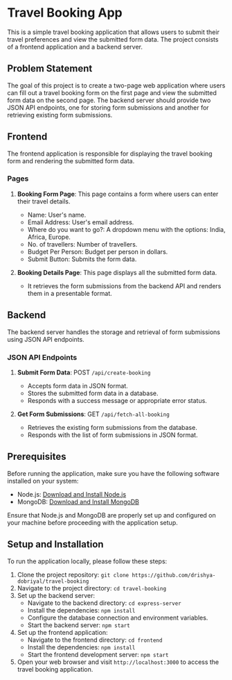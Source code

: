 # Travel Booking App

This is a simple travel booking application that allows users to submit their travel preferences and view the submitted form data. The project consists of a frontend application and a backend server.

## Problem Statement

The goal of this project is to create a two-page web application where users can fill out a travel booking form on the first page and view the submitted form data on the second page. The backend server should provide two JSON API endpoints, one for storing form submissions and another for retrieving existing form submissions.

## Frontend

The frontend application is responsible for displaying the travel booking form and rendering the submitted form data.

### Pages

1. **Booking Form Page**: This page contains a form where users can enter their travel details.

   - Name: User's name.
   - Email Address: User's email address.
   - Where do you want to go?: A dropdown menu with the options: India, Africa, Europe.
   - No. of travellers: Number of travellers.
   - Budget Per Person: Budget per person in dollars.
   - Submit Button: Submits the form data.

2. **Booking Details Page**: This page displays all the submitted form data.
   - It retrieves the form submissions from the backend API and renders them in a presentable format.

## Backend

The backend server handles the storage and retrieval of form submissions using JSON API endpoints.

### JSON API Endpoints

1. **Submit Form Data**: POST `/api/create-booking`

   - Accepts form data in JSON format.
   - Stores the submitted form data in a database.
   - Responds with a success message or appropriate error status.

2. **Get Form Submissions**: GET `/api/fetch-all-booking`
   - Retrieves the existing form submissions from the database.
   - Responds with the list of form submissions in JSON format.

## Prerequisites

Before running the application, make sure you have the following software installed on your system:

- Node.js: [Download and Install Node.js](https://nodejs.org)
- MongoDB: [Download and Install MongoDB](https://www.mongodb.com/)

Ensure that Node.js and MongoDB are properly set up and configured on your machine before proceeding with the application setup.

## Setup and Installation

To run the application locally, please follow these steps:

1. Clone the project repository: `git clone https://github.com/drishya-dobriyal/travel-booking`
2. Navigate to the project directory: `cd travel-booking`
3. Set up the backend server:
   - Navigate to the backend directory: `cd express-server`
   - Install the dependencies: `npm install`
   - Configure the database connection and environment variables.
   - Start the backend server: `npm start`
4. Set up the frontend application:
   - Navigate to the frontend directory: `cd frontend`
   - Install the dependencies: `npm install`
   - Start the frontend development server: `npm start`
5. Open your web browser and visit `http://localhost:3000` to access the travel booking application.

